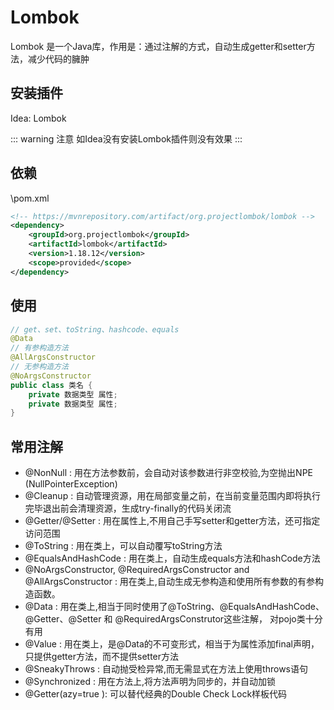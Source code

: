# Lombok

Lombok 是一个Java库，作用是：通过注解的方式，自动生成getter和setter方法，减少代码的臃肿

## 安装插件

Idea: Lombok

::: warning 注意
如Idea没有安装Lombok插件则没有效果
:::

## 依赖

\pom.xml

``` xml
<!-- https://mvnrepository.com/artifact/org.projectlombok/lombok -->
<dependency>
    <groupId>org.projectlombok</groupId>
    <artifactId>lombok</artifactId>
    <version>1.18.12</version>
    <scope>provided</scope>
</dependency>
```

## 使用

``` Java
// get、set、toString、hashcode、equals
@Data
// 有参构造方法
@AllArgsConstructor
// 无参构造方法
@NoArgsConstructor
public class 类名 {
    private 数据类型 属性;
    private 数据类型 属性;
}
```

## 常用注解

* @NonNull : 用在方法参数前，会自动对该参数进行非空校验,为空抛出NPE (NullPointerException)
* @Cleanup : 自动管理资源，用在局部变量之前，在当前变量范围内即将执行完毕退出前会清理资源，生成try-finally的代码关闭流
* @Getter/@Setter : 用在属性上,不用自己手写setter和getter方法，还可指定访问范围
* @ToString : 用在类上，可以自动覆写toString方法
* @EqualsAndHashCode : 用在类上，自动生成equals方法和hashCode方法
* @NoArgsConstructor, @RequiredArgsConstructor and @AllArgsConstructor : 用在类上,自动生成无参构造和使用所有参数的有参构造函数。
* @Data : 用在类上,相当于同时使用了@ToString、@EqualsAndHashCode、 @Getter、@Setter 和 @RequiredArgsConstrutor这些注解， 对pojo类十分有用
* @Value : 用在类上，是@Data的不可变形式，相当于为属性添加final声明，只提供getter方法，而不提供setter方法
* @SneakyThrows : 自动抛受检异常,而无需显式在方法上使用throws语句
* @Synchronized : 用在方法上,将方法声明为同步的，并自动加锁
* @Getter(azy=true ): 可以替代经典的Double Check Lock样板代码

